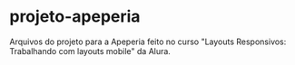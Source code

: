 # projeto-apeperia
Arquivos do projeto para a Apeperia feito no curso "Layouts Responsivos: Trabalhando com layouts mobile" da Alura.
